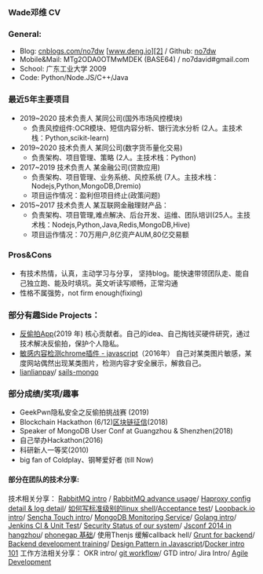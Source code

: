 ### Wade邓维 CV

### General:
 - Blog: [cnblogs.com/no7dw][1] [www.deng.io][2] / Github: [no7dw][3]  
 - Mobile&Mail: MTg2ODA0OTMwMDEK (BASE64) / no7david#gmail.com 
 - School: 广东工业大学 2009 
 - Code: Python/Node.JS/C++/Java

### 最近5年主要项目
- 2019~2020 技术负责人 某同公司(国外市场风控模块)
    - 负责风控组件:OCR模块、短信内容分析、银行流水分析 (2人。主技术栈：Python,scikit-learn)
- 2019~2020 技术负责人 某同公司(数字货币量化交易)
    - 负责架构、项目管理、策略 (2人。主技术栈：Python)
- 2017~2019 技术负责人 某金融公司(贷款应用)
    - 负责架构、项目管理、业务系统、风控系统 (7人。主技术栈：Nodejs,Python,MongoDB,Dremio)
    - 项目运作情况：盈利但项目终止(政策问题)
- 2015~2017 技术负责人 某互联网金融理财产品：
    - 负责架构、项目管理,难点解决、后台开发、运维、团队培训(25人。主技术栈：Nodejs,Python,Java,Redis,MongoDB,Hive)
    - 项目运作情况：70万用户,8亿资产AUM,80亿交易额

### Pros&Cons
 - 有技术热情，认真，主动学习与分享， 坚持blog。能快速带领团队走、能自己独立跑、能及时填坑。英文听读写顺畅，正常沟通
 - 性格不属强势，not firm enough(fixing)

### 部分有趣Side Projects：
- [反偷拍App](https://a.app.qq.com/o/simple.jsp?pkgname=com.awang.checkcam)(2019 年)
核心贡献者。自己的idea、自己掏钱买硬件研究，通过技术解决反偷拍，保护个人隐私。
- [敏感内容检测chrome插件 - javascript](https://github.com/no7dw/anti-snake-chrome-extension)（2016年）
自己对某类图片敏感，某度网站偶然出现某类图片，检测内容才安全展示，解救自己。
- [lianlianpay][11]/ [sails-mongo][13]

### 部分成绩/奖项/趣事
 - GeekPwn隐私安全之反偷拍挑战赛 (2019)
 - Blockchain Hackathon (6/12)[区块链征信](https://github.com/kaolalicai/blockchain-hackathon)(2018)
 - Speaker of MongoDB User Conf at Guangzhou & Shenzhen(2018)
 - 自己举办Hackathon(2016)
 - 科研新人一等奖(2010)
 - big fan of Coldplay、钢琴爱好者 (till Now)

#### 部分在团队的技术分享: 
 技术相关分享：
[RabbitMQ intro](https://github.com/no7dw/rabbitmq-demo/) / [RabbitMQ advance usage](https://github.com/no7dw/rabbitmq-demo/blob/master/advance.md)/ [Haproxy config detail & log detail](https://docs.google.com/presentation/d/1iXsMbMgC0ikmZiP0hGnYaWVHIZouArwQ5p9_DJ_Je9U/edit#slide=id.g123cd1a7c3_0_41)/ [如何写标准级别的linux shell](http://www.deng.io/2016/05/15/linux-shell-script/)/[Acceptance test][14]/ [Loopback.io intro][15]/ [Sencha Touch intro][16]/ [MongoDB Monitoring Service][17]/ [Golang intro](https://docs.google.com/presentation/d/1bQdstLrHHfc9AATmd-fa2UHZaI1rgxH9k04NQzr5Ry4/edit#slide=id.p)/ [Jenkins CI & Unit Test](https://docs.google.com/presentation/d/1_VFfaBkQEkAaMzJwGlf_hhGO6qqL7ex_jQdVc4uT6CY/edit#slide=id.p)/ [Security Status of our system](https://docs.google.com/presentation/d/1hmg83ArtCseaw_HP1VlLGN2Sn10iy0TabYn5XE36Yw4/edit#slide=id.g5ca66c4c1_010)/ [Jsconf 2014 in hangzhou](https://docs.google.com/presentation/d/1afopKqsl6YjwFO15T0mIsRNPt1rbs39zibaQe2XNCb8/edit#slide=id.p)/ [phonegap 基础](https://docs.google.com/presentation/d/15BsAysxtBs0bmQUMFrYcpqPAobIGOxIJqgzcmBDynWY/edit#slide=id.p)/ 使用Thenjs 缓解callback hell/ [Grunt for backend](https://docs.google.com/presentation/d/1YuxXuR8nDLx3c4FqY3pC27qfIgViuJITd3nHnYuFmFU/edit#slide=id.g902209502_0_0)/ [Backend development training](https://docs.google.com/presentation/d/1RRZ1yehGUv3Wh85Z9dctHqsXEYzJ0M7kMDB0uOOA6mU/edit#slide=id.p)/ [Design Pattern in Javascript](https://docs.google.com/presentation/d/1tuj5syAmwRkfX25bpLMmHPWFR0wLiBL4dSRhVfuNQtM/edit#slide=id.p)/[Docker intro](http://www.deng.io/2016/01/14/docker-common-error/) [101](http://www.deng.io/2016/01/14/docker-command/)
工作方法相关分享：
OKR intro/ [git workflow](https://docs.google.com/presentation/d/1MtG8Xak3XLnDHkZ_h83_OH-w-_oWmsXXt31rsjdSOMs/edit#slide=id.p)/ GTD intro/ Jira Intro/ [Agile Development](https://docs.google.com/presentation/d/14kvpRIj8V20BdJBIHLfo7R2YsEVd5rAacpk6x4WOwE4/edit#slide=id.p)


  [1]: http://www.cnblogs.com/no7dw
  [2]: http://www.deng.io
  [3]: http://www.github.com/no7dw
  [4]: http://stackoverflow.com/users/2412549/no7dw?tab=profile
  [5]: https://github.com/no7dw/lianlianpay
  [6]: https://github.com/no7dw/cplusplus-learning
  [7]: https://github.com/no7dw/btpd
  [8]: https://github.com/no7dw/go-practice
  [9]: https://github.com/no7dw/python-learning
  [10]: https://github.com/no7dw/bbs-images-crawler
  [11]: https://www.npmjs.com/package/lianlianpay
  [12]: https://www.npmjs.com/package/asset_cal
  [13]: https://github.com/balderdashy/sails-mongo/pull/350
  [14]: https://github.com/no7dw/acceptance-test-slide
  [15]: https://github.com/no7dw/loopback.io-slide
  [16]: https://github.com/no7dw/SenchaTouch-slide
  [17]: https://github.com/no7dw/mms-slide

